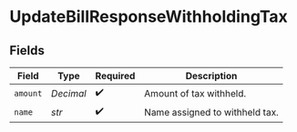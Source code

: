 # UpdateBillResponseWithholdingTax


## Fields

| Field                          | Type                           | Required                       | Description                    |
| ------------------------------ | ------------------------------ | ------------------------------ | ------------------------------ |
| `amount`                       | *Decimal*                      | :heavy_check_mark:             | Amount of tax withheld.        |
| `name`                         | *str*                          | :heavy_check_mark:             | Name assigned to withheld tax. |